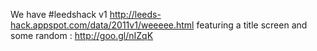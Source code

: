 We have #leedshack v1 http://leeds-hack.appspot.com/data/2011v1/weeeee.html featuring a title screen and some random : http://goo.gl/nIZqK